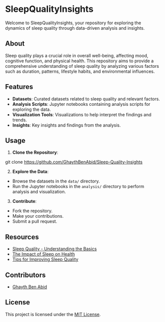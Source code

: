 # SleepQualityInsights

Welcome to SleepQualityInsights, your repository for exploring the dynamics of sleep quality through data-driven analysis and insights.

## About

Sleep quality plays a crucial role in overall well-being, affecting mood, cognitive function, and physical health. This repository aims to provide a comprehensive understanding of sleep quality by analyzing various factors such as duration, patterns, lifestyle habits, and environmental influences.

## Features

- **Datasets**: Curated datasets related to sleep quality and relevant factors.
- **Analysis Scripts**: Jupyter notebooks containing analysis scripts for exploring the data.
- **Visualization Tools**: Visualizations to help interpret the findings and trends.
- **Insights**: Key insights and findings from the analysis.

## Usage

1. **Clone the Repository**:

git clone https://github.com/GhaythBenAbid/Sleep-Quality-Insights



2. **Explore the Data**:

- Browse the datasets in the `data/` directory.
- Run the Jupyter notebooks in the `analysis/` directory to perform analysis and visualization.

3. **Contribute**:

- Fork the repository.
- Make your contributions.
- Submit a pull request.

## Resources

- [Sleep Quality - Understanding the Basics](https://www.sleepfoundation.org/sleep-quality)
- [The Impact of Sleep on Health](https://www.ncbi.nlm.nih.gov/pmc/articles/PMC5015038/)
- [Tips for Improving Sleep Quality](https://www.mayoclinic.org/healthy-lifestyle/adult-health/in-depth/sleep/art-20048379)

## Contributors

- [Ghayth Ben Abid](https://github.com/GhaythBenAbid)


## License

This project is licensed under the [MIT License](LICENSE).

